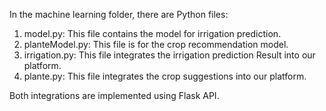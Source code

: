 In the machine learning folder, there are Python files:

1. model.py: This file contains the model for irrigation prediction.
2. planteModel.py: This file is for the crop recommendation model.
2. irrigation.py: This file integrates the irrigation prediction Result into our platform.
3. plante.py: This file integrates the crop suggestions into our platform.

Both integrations are implemented using Flask API.
